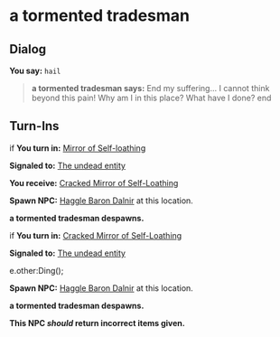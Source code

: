 # a tormented tradesman

## Dialog

**You say:** `hail`



>**a tormented tradesman says:** End my suffering... I cannot think beyond this pain! Why am I in this place? What have I done?
end

## Turn-Ins



if **You turn in:** [Mirror of Self-loathing](/item/3889)


**Signaled to:**  [The undead entity](/npc/104072)


 **You receive:**  [Cracked Mirror of Self-Loathing](/item/3896) 


**Spawn NPC:**  [Haggle Baron Dalnir](/npc/104075) at this location.


**a tormented tradesman despawns.**

if **You turn in:** [Cracked Mirror of Self-Loathing](/item/3896)


**Signaled to:**  [The undead entity](/npc/104072)


e.other:Ding();


**Spawn NPC:**  [Haggle Baron Dalnir](/npc/104075) at this location.


**a tormented tradesman despawns.**

**This NPC *should* return incorrect items given.**






